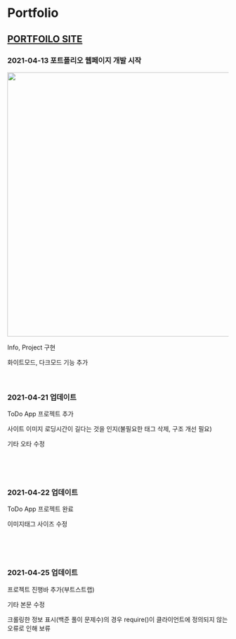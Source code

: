 # Portfolio
## [PORTFOILO SITE](https://k-junyyy.github.io/Portfolio/main.html)

### 2021-04-13 포트폴리오 웹페이지 개발 시작
<img src="https://user-images.githubusercontent.com/74912530/114492595-d5e97e80-9c53-11eb-99d8-f4ca0f3ed103.png" width="auto" height="600px">

<p> Info, Project 구현<br>
<p> 화이트모드, 다크모드 기능 추가<br><br><br>

### 2021-04-21 업데이트
<p> ToDo App 프로젝트 추가</p>
<p> 사이트 이미지 로딩시간이 길다는 것을 인지(불필요한 태그 삭제, 구조 개선 필요)</p>
<p> 기타 오타 수정</p>
<br><br><br>

### 2021-04-22 업데이트
<p> ToDo App 프로젝트 완료</p>
<p> 이미지태그 사이즈 수정</p>
<br><br><br>

### 2021-04-25 업데이트
<p> 프로젝트 진행바 추가(부트스트랩)</p>
<p> 기타 본문 수정</p>
<p> 크롤링한 정보 표시(백준 풀이 문제수)의 경우 require()이 클라이언트에 정의되지 않는 오류로 인해 보류</p>
<br><br><br>
